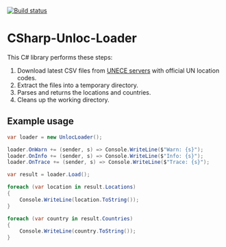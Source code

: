 [![Build status](https://ci.appveyor.com/api/projects/status/jaswv2uct51xt70v?svg=true)](https://ci.appveyor.com/project/argonavis80/csharp-unloc-loader)

# CSharp-Unloc-Loader
This C# library performs these steps:
1. Download latest CSV files from [UNECE servers](http://www.unece.org/cefact/codesfortrade/codes_index.html)  with official UN location codes.
1. Extract the files into a temporary directory.
1. Parses and returns the locations and countries.
1. Cleans up the working directory.

## Example usage
```csharp
var loader = new UnlocLoader();

loader.OnWarn += (sender, s) => Console.WriteLine($"Warn: {s}");
loader.OnInfo += (sender, s) => Console.WriteLine($"Info: {s}");
loader.OnTrace += (sender, s) => Console.WriteLine($"Trace: {s}");

var result = loader.Load();

foreach (var location in result.Locations)
{
    Console.WriteLine(location.ToString());
}

foreach (var country in result.Countries)
{
    Console.WriteLine(country.ToString());
}
```